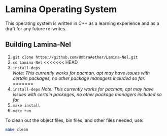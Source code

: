 # Lamina Operating System

This operating system is written in C++ as a learning experience and as a draft for any future re-writes.

## Building Lamina-Nel

1. `git clone https://github.com/UmbraAether/Lamina-Nel.git`
2. `cd Lamina-Nel`
<<<<<<< HEAD
3. `install-deps`  
   *Note: This currently works for pacman, apt may have issues with certain packages, no other package managers included so far.*
=======
3. `install-deps`  *Note: This currently works for pacman, apt may have issues with certain packages, no other package managers included so far.*
4. `make install`
5. `make run`

To clean out the object files, bin files, and other files needed, use:
```bash
make clean
